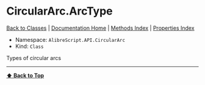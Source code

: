 # CircularArc.ArcType

[ Back to Classes](Classes) | [Documentation Home](../README.md) | [Methods Index](Methods-Index) | [Properties Index](Properties-Index)

- Namespace: `AlibreScript.API.CircularArc`
- Kind: `Class`

Types of circular arcs

---
**[⬆ Back to Top](#circulararcarctype)**
